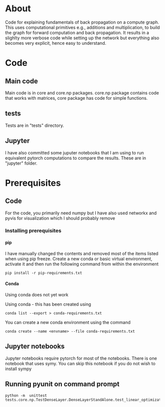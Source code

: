 # About 

Code for explaining fundamentals of back propagation on a compute graph. This 
uses computational primitives e.g., additions and multiplication, to build the graph 
for forward computation and back propagation. It results in  a slighlty more verbose 
code while setting up the network but everything also becomes very explicit, hence easy to understand. 

# Code 
## Main code 
Main code is in core and core.np packages. core.np package contains code that works with 
matrices, core package has code for simple functions. 

## tests
Tests are in "tests" directory. 

## Jupyter 
I have also committed some juputer notebooks that I am using to run equivalent pytorch 
computations to compare the results. These are in "jupyter" folder. 

# Prerequisites 

## Code 
For the code, you primarily need numpy but I have also used networkx and pyvis for 
visualization which I should probably remove

### Installing prerequisites 
#### pip 
    
I have manually changed the contents and removed most of the items listed when using 
pip freeze. Create a new conda or basic virtual environment, activate it  and then run the 
following command from within the environment 

    pip install -r pip-requirements.txt 
    
#### Conda 
Using conda does not yet work 

Using conda - this has been created using 

    conda list --export > conda-requirements.txt 
    
You can create a new conda environment using the command 

    conda create --name <envname> --file conda-requirements.txt
    
## Jupyter notebooks 

Jupyter notebooks require pytorch for most of the notebooks. There is one notebook that uses 
symy. You can skip this notebook if you do not wish to install sympy 

## Running pyunit on command prompt 

    python -m  unittest  tests.core.np.TestDenseLayer.DenseLayerStandAlone.test_linear_optimization


